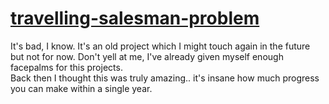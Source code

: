 # [travelling-salesman-problem](https://en.wikipedia.org/wiki/Travelling_salesman_problem)

It's bad, I know. It's an old project which I might touch again in the future but not for now.
Don't yell at me, I've already given myself enough facepalms for this projects.  
Back then I thought this was truly amazing.. it's insane how much progress you can make within a single year.
